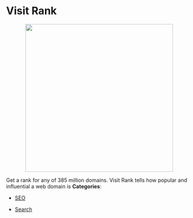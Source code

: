 # Visit Rank

<p align="center">
    <img width="400" src="https://raw.githubusercontent.com/awesome-apis/awesome-apis/apis/visit-rank/logo_256x256.png" />
</p>


Get a rank for any of 385 million domains. Visit Rank tells how popular and influential a web domain is
**Categories**:

- [SEO](https://github/awesome-apis/awesome-apis#seo)

- [Search](https://github/awesome-apis/awesome-apis#search)



